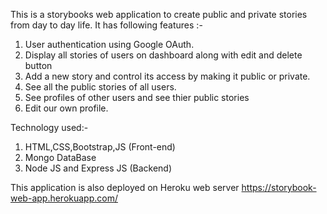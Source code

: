 
This is a storybooks web application to create public and private stories from day to day life. 
It has following features :-

1. User authentication using Google OAuth.
2. Display all stories of users on dashboard along with edit and delete button
3. Add a new story and control its access by making it public or private.
4. See all the public stories of all users.
5. See profiles of other users and see thier public stories
6. Edit our own profile.

Technology used:- 
1. HTML,CSS,Bootstrap,JS (Front-end)
2. Mongo DataBase
3. Node JS and Express JS (Backend)

This application is also deployed on Heroku web server https://storybook-web-app.herokuapp.com/
